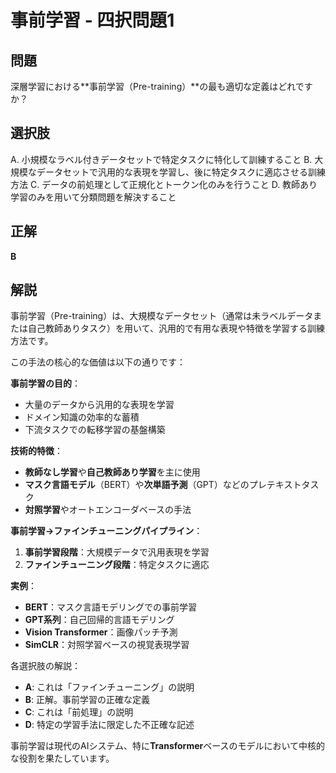 # 事前学習 - 四択問題1

## 問題
深層学習における**事前学習（Pre-training）**の最も適切な定義はどれですか？

## 選択肢
A. 小規模なラベル付きデータセットで特定タスクに特化して訓練すること
B. 大規模なデータセットで汎用的な表現を学習し、後に特定タスクに適応させる訓練方法
C. データの前処理として正規化とトークン化のみを行うこと
D. 教師あり学習のみを用いて分類問題を解決すること

## 正解
**B**

## 解説
事前学習（Pre-training）は、大規模なデータセット（通常は未ラベルデータまたは自己教師ありタスク）を用いて、汎用的で有用な表現や特徴を学習する訓練方法です。

この手法の核心的な価値は以下の通りです：

**事前学習の目的**：
- 大量のデータから汎用的な表現を学習
- ドメイン知識の効率的な蓄積
- 下流タスクでの転移学習の基盤構築

**技術的特徴**：
- **教師なし学習**や**自己教師あり学習**を主に使用
- **マスク言語モデル**（BERT）や**次単語予測**（GPT）などのプレテキストタスク
- **対照学習**やオートエンコーダベースの手法

**事前学習→ファインチューニングパイプライン**：
1. **事前学習段階**：大規模データで汎用表現を学習
2. **ファインチューニング段階**：特定タスクに適応

**実例**：
- **BERT**：マスク言語モデリングでの事前学習
- **GPT系列**：自己回帰的言語モデリング
- **Vision Transformer**：画像パッチ予測
- **SimCLR**：対照学習ベースの視覚表現学習

各選択肢の解説：
- **A**: これは「ファインチューニング」の説明
- **B**: 正解。事前学習の正確な定義
- **C**: これは「前処理」の説明
- **D**: 特定の学習手法に限定した不正確な記述

事前学習は現代のAIシステム、特に**Transformer**ベースのモデルにおいて中核的な役割を果たしています。 